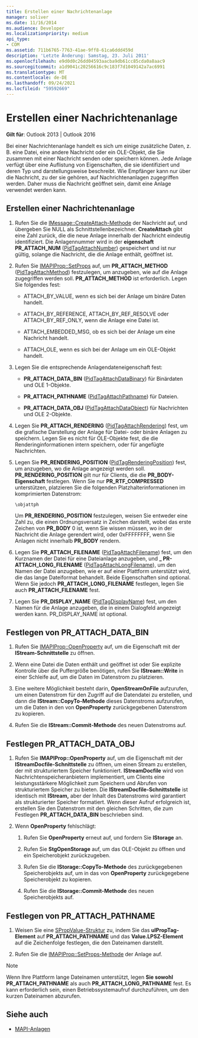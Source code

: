```yaml
---
title: Erstellen einer Nachrichtenanlage
manager: soliver
ms.date: 11/16/2014
ms.audience: Developer
ms.localizationpriority: medium
api_type:
- COM
ms.assetid: 711b6765-7763-41ae-9ff8-61ca6ddd459d
description: 'Letzte Änderung: Samstag, 23. Juli 2011'
ms.openlocfilehash: e9d0d0c26dd04593aacba9db61cc85cda0a8aac9
ms.sourcegitcommit: a1d9041c20256616c9c183f7d1049142a7ac6991
ms.translationtype: MT
ms.contentlocale: de-DE
ms.lasthandoff: 09/24/2021
ms.locfileid: "59592669"
---
```

# <a name="creating-a-message-attachment"></a>Erstellen einer Nachrichtenanlage
  
**Gilt für**: Outlook 2013 | Outlook 2016 
  
Bei einer Nachrichtenanlage handelt es sich um einige zusätzliche Daten, z. B. eine Datei, eine andere Nachricht oder ein OLE-Objekt, die Sie zusammen mit einer Nachricht senden oder speichern können. Jede Anlage verfügt über eine Auflistung von Eigenschaften, die sie identifiziert und deren Typ und darstellungsweise beschreibt. Wie Empfänger kann nur über die Nachricht, zu der sie gehören, auf Nachrichtenanlagen zugegriffen werden. Daher muss die Nachricht geöffnet sein, damit eine Anlage verwendet werden kann.
  
## <a name="create-a-message-attachment"></a>Erstellen einer Nachrichtenanlage
  
1. Rufen Sie die [IMessage::CreateAttach-Methode](imessage-createattach.md) der Nachricht auf, und übergeben Sie NULL als Schnittstellenbezeichner. **CreateAttach** gibt eine Zahl zurück, die die neue Anlage innerhalb der Nachricht eindeutig identifiziert. Die Anlagennummer wird in der **eigenschaft PR_ATTACH_NUM** ([PidTagAttachNumber](pidtagattachnumber-canonical-property.md)) gespeichert und ist nur gültig, solange die Nachricht, die die Anlage enthält, geöffnet ist.
    
2. Rufen Sie [IMAPIProp::SetProps](imapiprop-setprops.md) auf, um **PR_ATTACH_METHOD** ([PidTagAttachMethod](pidtagattachmethod-canonical-property.md)) festzulegen, um anzugeben, wie auf die Anlage zugegriffen werden soll. **PR_ATTACH_METHOD** ist erforderlich. Legen Sie folgendes fest: 
    
   - ATTACH_BY_VALUE, wenn es sich bei der Anlage um binäre Daten handelt.
    
   - ATTACH_BY_REFERENCE, ATTACH_BY_REF_RESOLVE oder ATTACH_BY_REF_ONLY, wenn die Anlage eine Datei ist.
    
   - ATTACH_EMBEDDED_MSG, ob es sich bei der Anlage um eine Nachricht handelt.
    
   - ATTACH_OLE, wenn es sich bei der Anlage um ein OLE-Objekt handelt.
    
3. Legen Sie die entsprechende Anlagendateneigenschaft fest:
    
   - **PR_ATTACH_DATA_BIN** ([PidTagAttachDataBinary](pidtagattachdatabinary-canonical-property.md)) für Binärdaten und OLE 1-Objekte.
    
   - **PR_ATTACH_PATHNAME** ([PidTagAttachPathname](pidtagattachpathname-canonical-property.md)) für Dateien.
    
   - **PR_ATTACH_DATA_OBJ** ([PidTagAttachDataObject](pidtagattachdataobject-canonical-property.md)) für Nachrichten und OLE 2-Objekte.
    
4. Legen Sie **PR_ATTACH_RENDERING** ([PidTagAttachRendering](pidtagattachrendering-canonical-property.md)) fest, um die grafische Darstellung der Anlage für Datei- oder binäre Anlagen zu speichern. Legen Sie es nicht für OLE-Objekte fest, die die Renderinginformationen intern speichern, oder für angefügte Nachrichten. 
    
5. Legen Sie **PR_RENDERING_POSITION** ([PidTagRenderingPosition](pidtagrenderingposition-canonical-property.md)) fest, um anzugeben, wo die Anlage angezeigt werden soll. **PR_RENDERING_POSITION** gilt nur für Clients, die die **PR_BODY-Eigenschaft** festlegen. Wenn Sie nur **PR_RTF_COMPRESSED** unterstützen, platzieren Sie die folgenden Platzhalterinformationen im komprimierten Datenstrom:
    
   `\objattph`

   Um **PR_RENDERING_POSITION** festzulegen, weisen Sie entweder eine Zahl zu, die einen Ordnungsversatz in Zeichen darstellt, wobei das erste Zeichen von **PR_BODY** 0 ist, wenn Sie wissen müssen, wo in der Nachricht die Anlage gerendert wird, oder 0xFFFFFFFF, wenn Sie Anlagen nicht innerhalb **PR_BODY** rendern.
    
6. Legen Sie **PR_ATTACH_FILENAME** ([PidTagAttachFilename](pidtagattachfilename-canonical-property.md)) fest, um den Kurznamen der Datei für eine Dateianlage anzugeben, und **\_ PR-ATTACH_LONG_FILENAME** ([PidTagAttachLongFilename](pidtagattachlongfilename-canonical-property.md)), um den Namen der Datei anzugeben, wie er auf einer Plattform unterstützt wird, die das lange Dateiformat behandelt. Beide Eigenschaften sind optional. Wenn Sie jedoch **PR_ATTACH_LONG_FILENAME** festlegen, legen Sie auch **PR_ATTACH_FILENAME** fest. 
    
7. Legen Sie **PR_DISPLAY_NAME** ([PidTagDisplayName](pidtagdisplayname-canonical-property.md)) fest, um den Namen für die Anlage anzugeben, die in einem Dialogfeld angezeigt werden kann. PR_DISPLAY_NAME ist optional. 
    
## <a name="set-pr_attach_data_bin"></a>Festlegen von PR_ATTACH_DATA_BIN
  
1. Rufen Sie [IMAPIProp::OpenProperty](imapiprop-openproperty.md) auf, um die Eigenschaft mit der **IStream-Schnittstelle** zu öffnen. 
    
2. Wenn eine Datei die Daten enthält und geöffnet ist oder Sie explizite Kontrolle über die Puffergröße benötigen, rufen Sie **IStream::Write** in einer Schleife auf, um die Daten im Datenstrom zu platzieren. 
    
3. Eine weitere Möglichkeit besteht darin, **OpenStreamOnFile** aufzurufen, um einen Datenstrom für den Zugriff auf die Datendatei zu erstellen, und dann die **IStream::CopyTo-Methode** dieses Datenstroms aufzurufen, um die Daten in den von **OpenProperty** zurückgegebenen Datenstrom zu kopieren.
    
4. Rufen Sie die **IStream::Commit-Methode** des neuen Datenstroms auf. 
    
## <a name="set-pr_attach_data_obj"></a>Festlegen PR_ATTACH_DATA_OBJ
  
1. Rufen Sie **IMAPIProp::OpenProperty** auf, um die Eigenschaft mit der **IStreamDocfile-Schnittstelle** zu öffnen, um einen Stream zu erstellen, der mit strukturiertem Speicher funktioniert. **IStreamDocfile** wird von Nachrichtenspeicheranbietern implementiert, um Clients eine leistungsstärkere Möglichkeit zum Speichern und Abrufen von strukturiertem Speicher zu bieten. Die **IStreamDocfile-Schnittstelle** ist identisch mit **IStream,** aber der Inhalt des Datenstroms wird garantiert als strukturierter Speicher formatiert. Wenn dieser Aufruf erfolgreich ist, erstellen Sie den Datenstrom mit den gleichen Schritten, die zum Festlegen **PR_ATTACH_DATA_BIN** beschrieben sind.
    
2. Wenn **OpenProperty** fehlschlägt: 
    
   1. Rufen Sie **OpenProperty** erneut auf, und fordern Sie **IStorage** an. 
      
   2. Rufen Sie **StgOpenStorage** auf, um das OLE-Objekt zu öffnen und ein Speicherobjekt zurückzugeben. 
      
   3. Rufen Sie die **IStorage::CopyTo-Methode** des zurückgegebenen Speicherobjekts auf, um in das von **OpenProperty** zurückgegebene Speicherobjekt zu kopieren.
      
   4. Rufen Sie die **IStorage::Commit-Methode** des neuen Speicherobjekts auf. 
    
## <a name="set-pr_attach_pathname"></a>Festlegen von PR_ATTACH_PATHNAME
  
1. Weisen Sie eine [SPropValue-Struktur](spropvalue.md) zu, indem Sie das **ulPropTag-Element** auf **PR_ATTACH_PATHNAME** und das **Value.LPSZ-Element** auf die Zeichenfolge festlegen, die den Dateinamen darstellt. 
    
2. Rufen Sie die [IMAPIProp::SetProps-Methode](imapiprop-setprops.md) der Anlage auf. 
    
> [!NOTE]
> Wenn Ihre Plattform lange Dateinamen unterstützt, legen **Sie sowohl PR_ATTACH_PATHNAME** als auch **PR_ATTACH_LONG_PATHNAME** fest. Es kann erforderlich sein, einen Betriebssystemaufruf durchzuführen, um den kurzen Dateinamen abzurufen. 
  
## <a name="see-also"></a>Siehe auch

- [MAPI-Anlagen](mapi-attachments.md)

